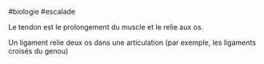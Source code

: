 #biologie #escalade 

Le tendon est le prolongement du muscle et le relie aux os.

Un ligament relie deux os dans une articulation (par exemple, les ligaments croisés du genou)